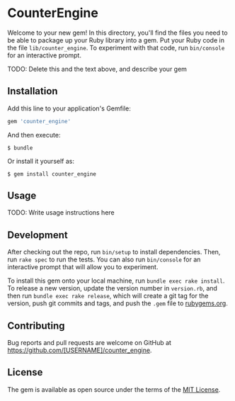 # CounterEngine

Welcome to your new gem! In this directory, you'll find the files you need to be able to package up your Ruby library into a gem. Put your Ruby code in the file `lib/counter_engine`. To experiment with that code, run `bin/console` for an interactive prompt.

TODO: Delete this and the text above, and describe your gem

## Installation

Add this line to your application's Gemfile:

```ruby
gem 'counter_engine'
```

And then execute:

    $ bundle

Or install it yourself as:

    $ gem install counter_engine

## Usage

TODO: Write usage instructions here

## Development

After checking out the repo, run `bin/setup` to install dependencies. Then, run `rake spec` to run the tests. You can also run `bin/console` for an interactive prompt that will allow you to experiment.

To install this gem onto your local machine, run `bundle exec rake install`. To release a new version, update the version number in `version.rb`, and then run `bundle exec rake release`, which will create a git tag for the version, push git commits and tags, and push the `.gem` file to [rubygems.org](https://rubygems.org).

## Contributing

Bug reports and pull requests are welcome on GitHub at https://github.com/[USERNAME]/counter_engine.


## License

The gem is available as open source under the terms of the [MIT License](http://opensource.org/licenses/MIT).

